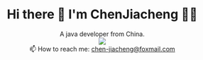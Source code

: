 

<h1 align='center'>
  Hi there 👋 I'm ChenJiacheng 👨‍💻
</h1>

<div align='center'>
  A java developer from China.
</div>

<div align="center">
  <img src="https://github-readme-stats.vercel.app/api/top-langs/?username=chen-jiacheng&layout=compact" />
</div>

<div align='center'>
  📫 How to reach me: <a href='mailto:chen-jiacheng@foxmail.com'>chen-jiacheng@foxmail.com</a>
</div>


